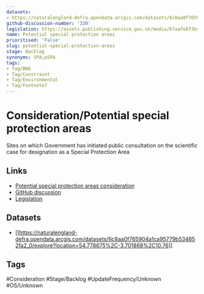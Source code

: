 ```yaml
---
datasets:
- https://naturalengland-defra.opendata.arcgis.com/datasets/6c8aa0f765904a1ca95779b534852fa2_0/explore?location=54.778675%2C-3.701868%2C10.76
github-discussion-number: '320'
legislation: https://assets.publishing.service.gov.uk/media/67aafe8f3b41f783cca46251/NPPF_December_2024.pdf
name: Potential special protection areas
prioritised: 'False'
slug: potential-special-protection-areas
stage: Backlog
synonyms: SPA;pSPA
tags:
- Tag/BNG
- Tag/Constraint
- Tag/Environmental
- Tag/Footnote7
---
```


# Consideration/Potential special protection areas

Sites on which Government has initiated public consultation on the scientific case for designation as a Special Protection Area

## Links

* [Potential special protection areas consideration](https://design.planning.data.gov.uk/planning-consideration/potential-special-protection-areas)
* [GitHub discussion](https://github.com/digital-land/data-standards-backlog/discussions/320)
* [Legislation](https://assets.publishing.service.gov.uk/media/67aafe8f3b41f783cca46251/NPPF_December_2024.pdf)

## Datasets

* [[https://naturalengland-defra.opendata.arcgis.com/datasets/6c8aa0f765904a1ca95779b534852fa2_0/explore?location=54.778675%2C-3.701868%2C10.76]]

## Tags

#Consideration #Stage/Backlog #UpdateFrequency/Unknown #OS/Unknown